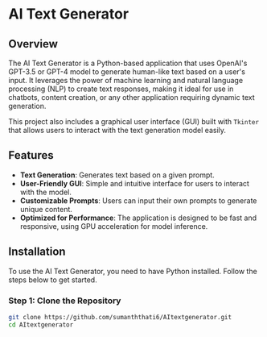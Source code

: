 # AI Text Generator

## Overview
The AI Text Generator is a Python-based application that uses OpenAI's GPT-3.5 or GPT-4 model to generate human-like text based on a user's input. It leverages the power of machine learning and natural language processing (NLP) to create text responses, making it ideal for use in chatbots, content creation, or any other application requiring dynamic text generation.

This project also includes a graphical user interface (GUI) built with `Tkinter` that allows users to interact with the text generation model easily.

## Features
- **Text Generation**: Generates text based on a given prompt.
- **User-Friendly GUI**: Simple and intuitive interface for users to interact with the model.
- **Customizable Prompts**: Users can input their own prompts to generate unique content.
- **Optimized for Performance**: The application is designed to be fast and responsive, using GPU acceleration for model inference.

## Installation

To use the AI Text Generator, you need to have Python installed. Follow the steps below to get started.

### Step 1: Clone the Repository
```bash
git clone https://github.com/sumanththati6/AItextgenerator.git
cd AItextgenerator
